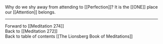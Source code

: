 Why do we shy away from attending to [[Perfection]]? It is the [[ONE]] place our [[Attention]] belongs. 

___

Forward to [[Meditation 274]]  
Back to [[Meditation 272]]  
Back to table of contents [[The Lionsberg Book of Meditations]]  
